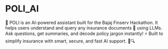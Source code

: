 # POLI_AI
🤖 POLI is an AI-powered assistant built for the Bajaj Finserv Hackathon. It helps users understand and query any insurance documents 🧾 using LLMs. Ask questions, get summaries, and decode policy jargon instantly! ⚡ Built to simplify insurance with smart, secure, and fast AI support. 🚀🔍
